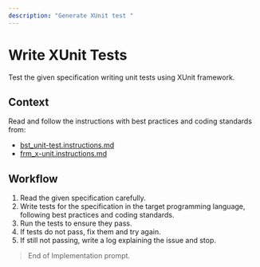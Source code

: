 ```yaml
---
description: "Generate XUnit test "
---
```


# Write XUnit Tests

Test the given specification writing unit tests using XUnit framework.

## Context

Read and follow the instructions with best practices and coding standards from:

- [bst_unit-test.instructions.md](../instructions/bst_unit-test.instructions.md)
- [frm_x-unit.instructions.md](../instructions/frm_x-unit.instructions.md)

## Workflow

1. Read the given specification carefully.
2. Write tests for the specification in the target programming language, following best practices and coding standards.
3. Run the tests to ensure they pass.
4. If tests do not pass, fix them and try again.
5. If still not passing, write a log explaining the issue and stop.

> End of Implementation prompt.